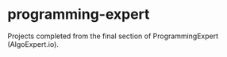 # programming-expert
Projects completed from the final section of ProgrammingExpert (AlgoExpert.io).
